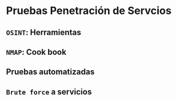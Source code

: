 # Pruebas Penetración de Servcios

## `OSINT`: Herramientas

## `NMAP`: Cook book

## Pruebas automatizadas

## `Brute force` a servicios
